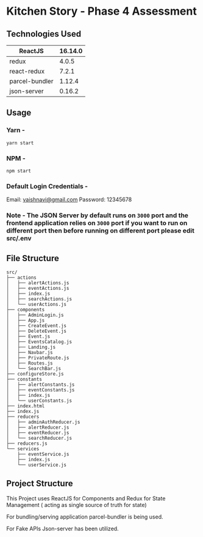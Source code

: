 # Kitchen Story  - Phase 4 Assessment

## Technologies Used
| ReactJS | 16.14.0 |
| ------ | ------- |
| redux | 4.0.5 | 
| react-redux | 7.2.1 |
| parcel-bundler | 1.12.4 |
| json-server | 0.16.2 |


## Usage 
### Yarn -
```
yarn start
```

### NPM - 
```
npm start
```

### Default Login Credentials - 
Email: vaishnavi@gmail.com
Password: 12345678

### Note - The JSON Server by default runs on `3000` port and the frontend application relies on `3000` port if you want to run on different port then before running on different port please edit src/.env



## File Structure

```
src/
├── actions
│   ├── alertActions.js
│   ├── eventActions.js
│   ├── index.js
│   ├── searchActions.js
│   └── userActions.js
├── components
│   ├── AdminLogin.js
│   ├── App.js
│   ├── CreateEvent.js
│   ├── DeleteEvent.js
│   ├── Event.js
│   ├── EventsCatalog.js
│   ├── Landing.js
│   ├── Navbar.js
│   ├── PrivateRoute.js
│   ├── Routes.js
│   └── SearchBar.js
├── configureStore.js
├── constants
│   ├── alertConstants.js
│   ├── eventConstants.js
│   ├── index.js
│   └── userConstants.js
├── index.html
├── index.js
├── reducers
│   ├── adminAuthReducer.js
│   ├── alertReducer.js
│   ├── eventReducer.js
│   └── searchReducer.js
├── reducers.js
└── services
    ├── eventService.js
    ├── index.js
    └── userService.js
```


## Project Structure

This Project uses ReactJS for Components and Redux for State Management ( acting as single source of truth for state)

For bundling/serving application parcel-bundler is being used.

For Fake APIs Json-server has been utilized.
